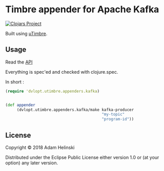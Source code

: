 # Timbre appender for Apache Kafka

[![Clojars
Project](https://img.shields.io/clojars/v/dvlopt/utimbre.appenders.kafka.svg)](https://clojars.org/dvlopt/utimbre.appenders.kafka)

Built using [µTimbre](https://github.com/dvlopt/utimbre).

## Usage

Read the [API](https://dvlopt.github.io/doc/utimbre.appenders.kafka/index.html)

Everything is spec'ed and checked with clojure.spec.

In short :

```clj
(require 'dvlopt.utimbre.appenders.kafka)


(def appender
     (dvlopt.utimbre.appenders.kafka/make kafka-producer
                                          "my-topic"
                                          "program-id"))
```

## License

Copyright © 2018 Adam Helinski

Distributed under the Eclipse Public License either version 1.0 or (at
your option) any later version.
